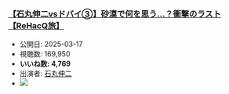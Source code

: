 ### [【石丸伸二vsドバイ③】砂漠で何を思う…？衝撃のラスト【ReHacQ旅】](https://www.youtube.com/watch?v=fk-rs7gdaxM)
-   公開日: 2025-03-17
-   視聴数: 169,950
-   **いいね数: 4,769**
-   出演者: [石丸伸二](/rehacq_fan/people/石丸伸二 "wikilink")
- [![](https://img.youtube.com/vi/fk-rs7gdaxM/hqdefault.jpg)](https://www.youtube.com/watch?v=fk-rs7gdaxM)
